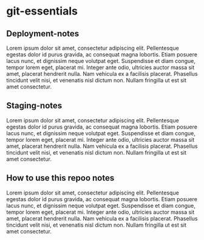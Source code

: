 # git-essentials

## Deployment-notes
Lorem ipsum dolor sit amet, consectetur adipiscing elit. Pellentesque egestas dolor id purus gravida, ac consequat magna lobortis. Etiam posuere lacus nunc, et dignissim neque volutpat eget. Suspendisse et diam congue, tempor lorem eget, placerat mi. Integer ante odio, ultricies auctor massa sit amet, placerat hendrerit nulla. Nam vehicula ex a facilisis placerat. Phasellus tincidunt velit nisi, et venenatis nisl dictum non. Nullam fringilla ut est sit amet consectetur.

## Staging-notes
Lorem ipsum dolor sit amet, consectetur adipiscing elit. Pellentesque egestas dolor id purus gravida, ac consequat magna lobortis. Etiam posuere lacus nunc, et dignissim neque volutpat eget. Suspendisse et diam congue, tempor lorem eget, placerat mi. Integer ante odio, ultricies auctor massa sit amet, placerat hendrerit nulla. Nam vehicula ex a facilisis placerat. Phasellus tincidunt velit nisi, et venenatis nisl dictum non. Nullam fringilla ut est sit amet consectetur.

## How to use this repoo notes
Lorem ipsum dolor sit amet, consectetur adipiscing elit. Pellentesque egestas dolor id purus gravida, ac consequat magna lobortis. Etiam posuere lacus nunc, et dignissim neque volutpat eget. Suspendisse et diam congue, tempor lorem eget, placerat mi. Integer ante odio, ultricies auctor massa sit amet, placerat hendrerit nulla. Nam vehicula ex a facilisis placerat. Phasellus tincidunt velit nisi, et venenatis nisl dictum non. Nullam fringilla ut est sit amet consectetur.
